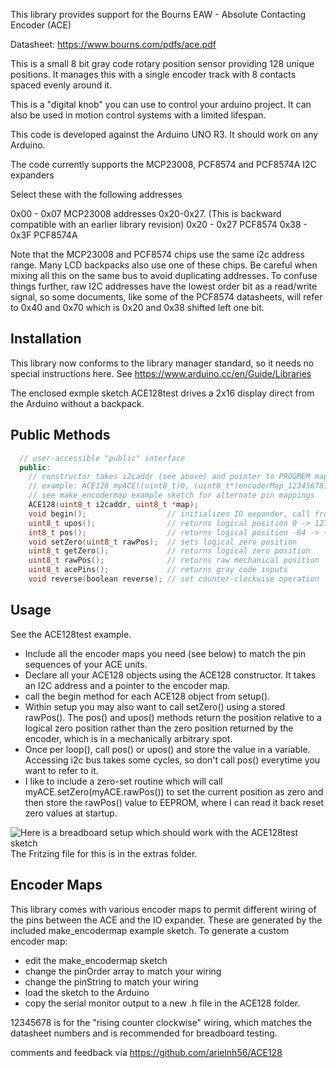 This library provides support for the Bourns EAW - Absolute Contacting Encoder (ACE) 

Datasheet: https://www.bourns.com/pdfs/ace.pdf

This is a small 8 bit gray code rotary position sensor providing 128 unique positions. It manages this with a single encoder track with 8 contacts spaced evenly around it.  

This is a "digital knob" you can use to control your arduino project. It can
also be used in motion control systems with a limited lifespan.

This code is developed against the Arduino UNO R3. It should work on any Arduino. 

The code currently supports the MCP23008, PCF8574 and PCF8574A I2C expanders

Select these with the following addresses

0x00 - 0x07 MCP23008 addresses 0x20-0x27. (This is backward compatible with an earlier library revision)
0x20 - 0x27 PCF8574
0x38 - 0x3F PCF8574A

Note that the MCP23008 and PCF8574 chips use the same i2c address range. Many LCD backpacks also use one of these chips. Be careful when mixing all this on the same bus to avoid duplicating addresses. To confuse things further, raw I2C addresses have the lowest order bit as a read/write signal, so some documents, like some of the PCF8574 datasheets, will refer to 0x40 and 0x70 which is 0x20 and 0x38 shifted left one bit.

Installation
--------------------------------------------------------------------------------

This library now conforms to the library manager standard, so it needs no special instructions here. See https://www.arduino.cc/en/Guide/Libraries

The enclosed exmple sketch ACE128test drives a 2x16 display direct from the Arduino without a backpack.

Public Methods
--------------------------------------------------------------------------------
```c++
  // user-accessible "public" interface
  public:
    // constructor takes i2caddr (see above) and pointer to PROGMEM map table
    // example: ACE128 myACE((uint8_t)0, (uint8_t*)encoderMap_12345678);
    // see make_encodermap example sketch for alternate pin mappings 
    ACE128(uint8_t i2caddr, uint8_t *map); 
    void begin();                  // initializes IO expander, call from setup()
    uint8_t upos();                // returns logical position 0 -> 127
    int8_t pos();                  // returns logical position -64 -> +63
    void setZero(uint8_t rawPos);  // sets logical zero position
    uint8_t getZero();             // returns logical zero position
    uint8_t rawPos();              // returns raw mechanical position
    uint8_t acePins();             // returns gray code inputs
    void reverse(boolean reverse); // set counter-clockwise operation
```

Usage
--------------------------------------------------------------------------------
See the ACE128test example. 
* Include all the encoder maps you need (see below) to match the pin sequences
of your ACE units. 
* Declare all your ACE128 objects using the ACE128 constructor. It takes an I2C address and a pointer to the encoder map.
* call the begin method for each ACE128 object from setup().
* Within setup you may also want to call setZero() using a stored rawPos(). The
pos() and upos() methods return the position relative to a logical zero
position rather than the zero position returned by the encoder, which is in a
mechanically arbitrary spot.
* Once per loop(), call pos() or upos() and store the value in a variable. Accessing i2c bus takes some cycles, so don't call pos() everytime you want to
refer to it. 
* I like to include a zero-set routine which will call 
    myACE.setZero(myACE.rawPos())
to set the current position as zero and then store the rawPos() value to EEPROM,
where I can read it back reset zero values at startup. 

![Here is a breadboard setup which should work with the ACE128test sketch](https://github.com/arielnh56/ACE128/extras/ace128test.jpg)
The Fritzing file for this is in the extras folder.

Encoder Maps
--------------------------------------------------------------------------------

This library comes with various encoder maps to permit different wiring of the pins
between the ACE and the IO expander. These are generated by the included make_encodermap example sketch. To generate a custom encoder map:
* edit the make_encodermap sketch
* change the pinOrder array to match your wiring
* change the pinString to match your wiring
* load the sketch to the Arduino
* copy the serial monitor output to a new .h file in the ACE128 folder.  

12345678 is for the "rising counter clockwise" wiring, which matches the datasheet
numbers and is recommended for breadboard testing. 

comments and feedback via https://github.com/arielnh56/ACE128


